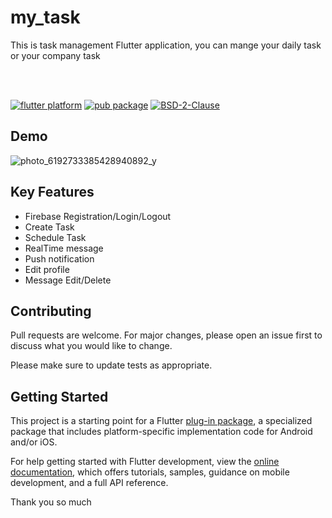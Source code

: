 # my_task

This is task management Flutter application, you can mange your daily task or your company task

<br/><br/>

[![flutter platform](https://img.shields.io/badge/Platform-Flutter-yellow.svg)](https://flutter.io)
[![pub package](https://img.shields.io/pub/v/page_transition.svg)](https://pub.dartlang.org/packages/page_transition)
[![BSD-2-Clause](https://img.shields.io/badge/BSD-2-Clause.svg?style=flat-square)](https://opensource.org/licenses/)

## Demo
![photo_6192733385428940892_y](https://github.com/kabirhossainbd/My-Task/assets/58218208/72d5dc55-642c-4668-97cd-1792c1e4d9ca)

## Key Features

- Firebase Registration/Login/Logout
- Create Task
- Schedule Task
- RealTime message
- Push notification
- Edit profile
- Message Edit/Delete

## Contributing

Pull requests are welcome. For major changes, please open an issue first to discuss what you would like to change.

Please make sure to update tests as appropriate.



## Getting Started

This project is a starting point for a Flutter
[plug-in package](https://flutter.dev/developing-packages/),
a specialized package that includes platform-specific implementation code for
Android and/or iOS.

For help getting started with Flutter development, view the
[online documentation](https://flutter.dev/docs), which offers tutorials,
samples, guidance on mobile development, and a full API reference.

Thank you so much
